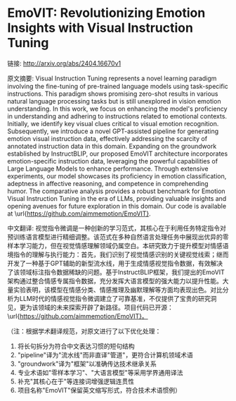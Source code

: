 # EmoVIT: Revolutionizing Emotion Insights with Visual Instruction Tuning

链接: http://arxiv.org/abs/2404.16670v1

原文摘要:
Visual Instruction Tuning represents a novel learning paradigm involving the
fine-tuning of pre-trained language models using task-specific instructions.
This paradigm shows promising zero-shot results in various natural language
processing tasks but is still unexplored in vision emotion understanding. In
this work, we focus on enhancing the model's proficiency in understanding and
adhering to instructions related to emotional contexts. Initially, we identify
key visual clues critical to visual emotion recognition. Subsequently, we
introduce a novel GPT-assisted pipeline for generating emotion visual
instruction data, effectively addressing the scarcity of annotated instruction
data in this domain. Expanding on the groundwork established by InstructBLIP,
our proposed EmoVIT architecture incorporates emotion-specific instruction
data, leveraging the powerful capabilities of Large Language Models to enhance
performance. Through extensive experiments, our model showcases its proficiency
in emotion classification, adeptness in affective reasoning, and competence in
comprehending humor. The comparative analysis provides a robust benchmark for
Emotion Visual Instruction Tuning in the era of LLMs, providing valuable
insights and opening avenues for future exploration in this domain. Our code is
available at \url{https://github.com/aimmemotion/EmoVIT}.

中文翻译:
视觉指令微调是一种创新的学习范式，其核心在于利用任务特定指令对预训练语言模型进行精细调整。该范式在多种自然语言处理任务中展现出优异的零样本学习能力，但在视觉情感理解领域仍属空白。本研究致力于提升模型对情感语境指令的理解与执行能力：首先，我们识别了视觉情感识别的关键视觉线索；继而开发了一种基于GPT辅助的新型流水线，用于生成情感视觉指令数据，有效解决了该领域标注指令数据稀缺的问题。基于InstructBLIP框架，我们提出的EmoVIT架构通过整合情感专属指令数据，充分发挥大语言模型的强大能力以提升性能。大量实验表明，该模型在情感分类、情感推理及幽默理解等方面均表现出色。对比分析为LLM时代的情感视觉指令微调建立了可靠基准，不仅提供了宝贵的研究洞见，更为该领域的未来探索开辟了新路径。项目代码已开源：\url{https://github.com/aimmemotion/EmoVIT}。

（注：根据学术翻译规范，对原文进行了以下优化处理：
1. 将长句拆分为符合中文表达习惯的短句结构
2. "pipeline"译为"流水线"而非直译"管道"，更符合计算机领域术语
3. "groundwork"译为"框架"以准确传达技术继承关系
4. 专业术语如"零样本学习"、"大语言模型"等采用学界通用译法
5. 补充"其核心在于"等连接词增强逻辑连贯性
6. 项目名称"EmoVIT"保留英文缩写形式，符合技术术语惯例）
